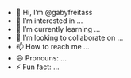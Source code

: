 - 👋 Hi, I’m @gabyfreitass
- 👀 I’m interested in ...
- 🌱 I’m currently learning ...
- 💞️ I’m looking to collaborate on ...
- 📫 How to reach me ...
- 😄 Pronouns: ...
- ⚡ Fun fact: ...

<!---
gabyfreitass/gabyfreitass is a ✨ special ✨ repository because its `README.md` (this file) appears on your GitHub profile.
You can click the Preview link to take a look at your changes.
--->
